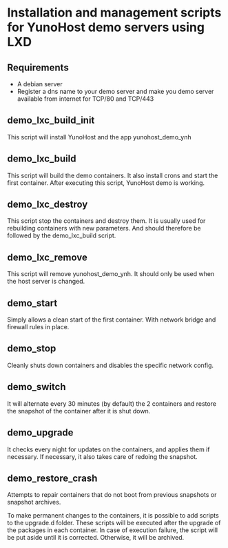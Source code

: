 # Installation and management scripts for YunoHost demo servers using LXD

## Requirements
* A debian server
* Register a dns name to your demo server and make you demo server available from internet for TCP/80 and TCP/443

## demo_lxc_build_init
This script will install YunoHost and the app yunohost_demo_ynh

## demo_lxc_build
This script will build the demo containers.
It also install crons and start the first container.
After executing this script, YunoHost demo is working.

## demo_lxc_destroy
This script stop the containers and destroy them.
It is usually used for rebuilding containers with new parameters. And should therefore be followed by the demo_lxc_build script.

## demo_lxc_remove
This script will remove yunohost_demo_ynh.
It should only be used when the host server is changed.

## demo_start
Simply allows a clean start of the first container. With network bridge and firewall rules in place.

## demo_stop
Cleanly shuts down containers and disables the specific network config.

## demo_switch
It will alternate every 30 minutes (by default) the 2 containers and restore the snapshot of the container after it is shut down.

## demo_upgrade
It checks every night for updates on the containers, and applies them if necessary. If necessary, it also takes care of redoing the snapshot.

## demo_restore_crash
Attempts to repair containers that do not boot from previous snapshots or snapshot archives.

To make permanent changes to the containers, it is possible to add scripts to the upgrade.d folder. These scripts will be executed after the upgrade of the packages in each container.
In case of execution failure, the script will be put aside until it is corrected. Otherwise, it will be archived.
